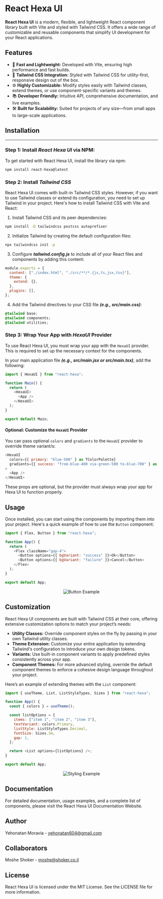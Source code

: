 # React Hexa UI

**React Hexa UI** is a modern, flexible, and lightweight React component library built with Vite and styled with Tailwind CSS. It offers a wide range of customizable and reusable components that simplify UI development for your React applications.

## Features

- 🚀 **Fast and Lightweight:** Developed with Vite, ensuring high performance and fast builds.
- 🎨 **Tailwind CSS Integration:** Styled with Tailwind CSS for utility-first, responsive design out of the box.
- ⚙️ **Highly Customizable:** Modify styles easily with Tailwind classes, extend themes, or use component-specific variants and themes.
- 📚 **Developer Friendly:** Intuitive API, comprehensive documentation, and live examples.
- 🛠️ **Built for Scalability:** Suited for projects of any size—from small apps to large-scale applications.

## Installation

<hr/>

### Step 1: Install **_React Hexa UI_** via **NPM**:

To get started with React Hexa UI, install the library via npm:

```bash
npm install react-hexa@latest
```

### Step 2: Install **_Tailwind CSS_**

React Hexa UI comes with built-in Tailwind CSS styles. However, if you want to use Tailwind classes or extend its configuration, you need to set up Tailwind in your project. Here's how to install Tailwind CSS with Vite and React:

1. Install Tailwind CSS and its peer dependencies:

```bash
npm install -D tailwindcss postcss autoprefixer
```

2. Initialize Tailwind by creating the default configuration files:

```bash
npx tailwindcss init -p
```

3. Configure **_tailwind.config.js_** to include all of your React files and components by adding this content:

```js
module.exports = {
  content: ["./index.html", "./src/**/*.{js,ts,jsx,tsx}"],
  theme: {
    extend: {},
  },
  plugins: [],
};
```

4. Add the Tailwind directives to your CSS file **_(e.g., src/main.css)_**:

```css
@tailwind base;
@tailwind components;
@tailwind utilities;
```

### Step 3: Wrap Your App with **_HexaUI_** Provider

To use React Hexa UI, you must wrap your app with the `HexaUI` provider. This is required to set up the necessary context for the components.

In your main application file **_(e.g., src/main.jsx or src/main.tsx)_**, add the following:

```js
import { HexaUI } from "react-hexa";

function Main() {
  return (
    <HexaUI>
      <App />
    </HexaUI>
  );
}

export default Main;
```

#### Optional: Customize the `HexaUI` Provider

You can pass optional `colors` and `gradients` to the `HexaUI` provider to override theme variant/s:

```js
<HexaUI
  colors={{ primary: "blue-500" } as TColorPalette}
  gradients={{ success: "from-blue-400 via-green-500 to-blue-700" } as TGradientPalette}
>
  <App />
</HexaUI>
```

These props are optional, but the provider must always wrap your app for Hexa UI to function properly.

## Usage

Once installed, you can start using the components by importing them into your project. Here's a quick example of how to use the `Button` component:

```js
import { Flex, Button } from "react-hexa";

function App() {
  return (
    <Flex className="gap-4">
      <Button options={{ bgVariant: "success" }}>Ok</Button>
      <Button options={{ bgVariant: "failure" }}>Cancel</Button>
    </Flex>
  );
}

export default App;
```

<p align="center">
  <img src="https://i.postimg.cc/vBWQVFLC/btns-new.png" alt="Button Example">
</p>

## Customization

React Hexa UI components are built with Tailwind CSS at their core, offering extensive customization options to match your project’s needs:

- **Utility Classes:** Override component styles on the fly by passing in your own Tailwind utility classes.
- **Theme Extension:** Customize your entire application by extending Tailwind's configuration to introduce your own design tokens.
- **Variants:** Use built-in component variants to apply predefined styles consistently across your app.
- **Component Themes:** For more advanced styling, override the default component themes to enforce a cohesive design language throughout your project.

Here’s an example of extending themes with the `List` component:

```js
import { useTheme, List, ListStyleTypes, Sizes } from "react-hexa";

function App() {
  const { colors } = useTheme();

  const listOptions = {
    items: ["item 1", "item 2", "item 3"],
    textVariant: colors.Primary,
    listStyle: ListStyleTypes.Decimal,
    fontSize: Sizes.Sm,
    gap: 1,
  };

  return <List options={listOptions} />;
}

export default App;
```

<p align="center">
  <img src="https://i.postimg.cc/3x0Cc1YT/list-light.png" alt="Styling Example">
</p>

## Documentation

For detailed documentation, usage examples, and a complete list of components, please visit the React Hexa UI Documentation Website.

## Author

Yehonatan Moravia - yehonatan604@gmail.com

## Collaborators

Moshe Shoker - moshe@shoker.co.il

## License

React Hexa UI is licensed under the MIT License. See the LICENSE file for more information.

